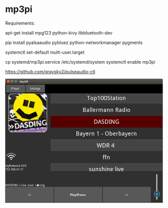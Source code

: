 # mp3pi

Requirements:

apt-get install mpg123 python-kivy libbluetooth-dev

pip install pyalsaaudio pybluez python-networkmanager pygments

systemctl set-default multi-user.target

cp systemd/mp3pi.service /etc/systemd/system
systemctl enable mp3pi

https://github.com/graysky2/pulseaudio-ctl

![alt text](screenshots/screenshot.png "Description goes here")

